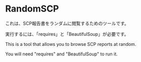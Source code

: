 # RandomSCP
これは、SCP報告書をランダムに閲覧するためのツールです。

実行するには、「requires」と「BeautifulSoup」が必要です。

This is a tool that allows you to browse SCP reports at random.

You will need "requires" and "BeautifulSoup" to run it.
